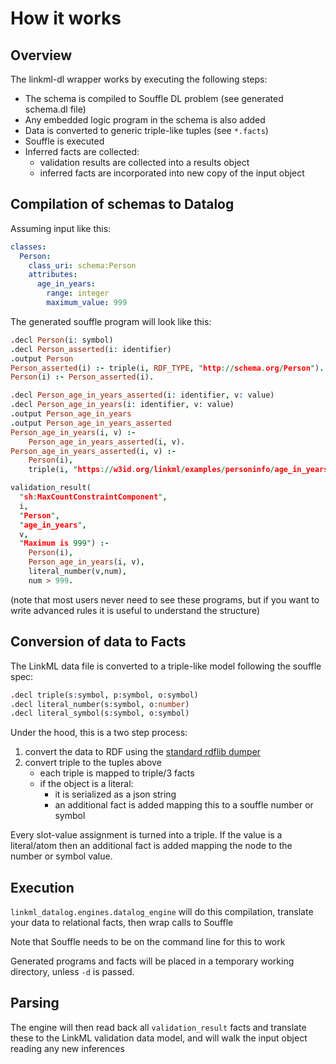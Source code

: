 # How it works

## Overview

The linkml-dl wrapper works by executing the following steps:

- The schema is compiled to Souffle DL problem (see generated schema.dl file)
- Any embedded logic program in the schema is also added
- Data is converted to generic triple-like tuples (see `*.facts`)
- Souffle is executed
- Inferred facts are collected:
    - validation results are collected into a results object
    - inferred facts are incorporated into new copy of the input object

## Compilation of schemas to Datalog

Assuming input like this:

```yaml
classes:
  Person:
    class_uri: schema:Person
    attributes:
      age_in_years:
        range: integer
        maximum_value: 999
```

The generated souffle program will look like this:

```prolog
.decl Person(i: symbol)
.decl Person_asserted(i: identifier)
.output Person
Person_asserted(i) :- triple(i, RDF_TYPE, "http://schema.org/Person").
Person(i) :- Person_asserted(i).

.decl Person_age_in_years_asserted(i: identifier, v: value)
.decl Person_age_in_years(i: identifier, v: value)
.output Person_age_in_years
.output Person_age_in_years_asserted
Person_age_in_years(i, v) :- 
    Person_age_in_years_asserted(i, v).
Person_age_in_years_asserted(i, v) :- 
    Person(i),
    triple(i, "https://w3id.org/linkml/examples/personinfo/age_in_years", v).

validation_result(
  "sh:MaxCountConstraintComponent",
  i,
  "Person",
  "age_in_years",
  v,
  "Maximum is 999") :-
    Person(i),
    Person_age_in_years(i, v),
    literal_number(v,num),
    num > 999.
```

(note that most users never need to see these programs, but if you want to write advanced rules it is useful to understand the structure)

## Conversion of data to Facts

The LinkML data file is converted to a triple-like model following the souffle spec:

```prolog
.decl triple(s:symbol, p:symbol, o:symbol)
.decl literal_number(s:symbol, o:number)
.decl literal_symbol(s:symbol, o:symbol)
```

Under the hood, this is a two step process:

1. convert the data to RDF using the [standard rdflib dumper](https://linkml.io/linkml/data/rdf.html)
2. convert triple to the tuples above
    - each triple is mapped to triple/3 facts
    - if the object is a literal:
         - it is serialized as a json string
         - an additional fact is added mapping this to a souffle number or symbol

Every slot-value assignment is turned into a triple. If the value is a literal/atom then an additional fact is added mapping the node to the number or symbol value.

## Execution

`linkml_datalog.engines.datalog_engine` will do this compilation, translate your data to relational facts, then wrap calls to Souffle

Note that Souffle needs to be on the command line for this to work

Generated programs and facts will be placed in a temporary working directory, unless `-d` is passed.

## Parsing

The engine will then read back all `validation_result` facts and translate these to the LinkML validation data model,
and will walk the input object reading any new inferences

